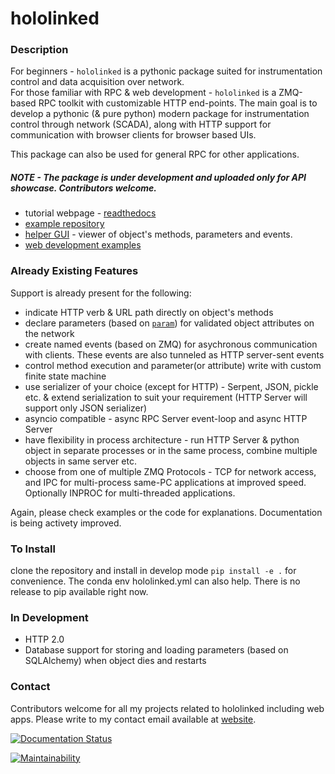 # hololinked

### Description

For beginners - `hololinked` is a pythonic package suited for instrumentation control and data acquisition over network.
<br/> 
For those familiar with RPC & web development - `hololinked` is a ZMQ-based RPC toolkit with customizable HTTP end-points. 
The main goal is to develop a pythonic (& pure python) modern package for instrumentation control through network (SCADA), 
along with HTTP support for communication with browser clients for browser based UIs.  

This package can also be used for general RPC for other applications.  

##### NOTE - The package is under development and uploaded only for API showcase. Contributors welcome. 

- tutorial webpage - [readthedocs](https://hololinked.readthedocs.io/en/latest/examples/index.html)
- [example repository](https://github.com/VigneshVSV/hololinked-examples)
- [helper GUI](https://github.com/VigneshVSV/hololinked-portal) - viewer of object's methods, parameters and events. 
- [web development examples](https://hololinked.dev/docs/category/spectrometer-gui)

### Already Existing Features

Support is already present for the following:

- indicate HTTP verb & URL path directly on object's methods
- declare parameters (based on [`param`](https://param.holoviz.org/getting_started.html)) for validated object attributes on the network
- create named events (based on ZMQ) for asychronous communication with clients. These events are also tunneled as HTTP server-sent events
- control method execution and parameter(or attribute) write with custom finite state machine
- use serializer of your choice (except for HTTP) - Serpent, JSON, pickle etc. & extend serialization to suit your requirement (HTTP Server will support only JSON serializer)
- asyncio compatible - async RPC Server event-loop and async HTTP Server 
- have flexibility in process architecture - run HTTP Server & python object in separate processes or in the same process, combine multiple objects in same server etc. 
- choose from one of multiple ZMQ Protocols - TCP for network access, and IPC for multi-process same-PC applications at improved speed. 
Optionally INPROC for multi-threaded applications. 

Again, please check examples or the code for explanations. Documentation is being activety improved. 

### To Install

clone the repository and install in develop mode `pip install -e .` for convenience. The conda env hololinked.yml can also help. 
There is no release to pip available right now.  

### In Development

- HTTP 2.0 
- Database support for storing and loading parameters (based on SQLAlchemy) when object dies and restarts

### Contact

Contributors welcome for all my projects related to hololinked including web apps. Please write to my contact email available at [website](https://hololinked.dev).

[![Documentation Status](https://readthedocs.org/projects/hololinked/badge/?version=latest)](https://hololinked.readthedocs.io/en/latest/?badge=latest)

[![Maintainability](https://api.codeclimate.com/v1/badges/913f4daa2960b711670a/maintainability)](https://codeclimate.com/github/VigneshVSV/hololinked/maintainability)